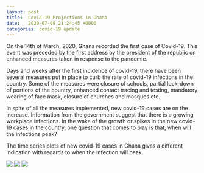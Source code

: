 ```yaml
---
layout: post
title:  Covid-19 Projections in Ghana
date:   2020-07-08 21:24:45 +0000
categories: covid-19 update
---
```


On the 14th of March, 2020, Ghana recorded the first case of  Covid-19. This event was preceded by the first address by the president  of the republic on enhanced measures taken in response to the pandemic.

Days and weeks after the first incidence of covid-19, there have been several measures put in place to curb the rate of covid-19 infections  in the country. Some of the measures were closure of schools, partial  lock-down of portions of the country, enhanced contact tracing and  testing, mandatory wearing of face mask, closure of churches and mosques etc.

In spite of all the measures implemented, new covid-19 cases are on  the increase. Information from the government  suggest that there is a  growing workplace infections. In the wake of the growth or spikes in the new covid-19 cases in the country, one question that comes to play is  that, when will the infections peak?	

The time series plots of new covid-19 cases in Ghana gives a different indication with regards to when the infection will peak.

<img src="http://Joseph1Otoo.github.io/images/cv1.png">



<img src="http://Joseph1Otoo.github.io/images/cv2.png">



<img src="http://Joseph1Otoo.github.io/images/cv3.png">